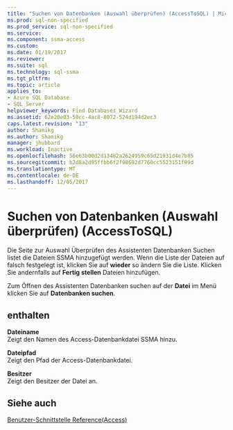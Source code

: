 ```yaml
---
title: "Suchen von Datenbanken (Auswahl überprüfen) (AccessToSQL) | Microsoft Docs"
ms.prod: sql-non-specified
ms.prod_service: sql-non-specified
ms.service: 
ms.component: ssma-access
ms.custom: 
ms.date: 01/19/2017
ms.reviewer: 
ms.suite: sql
ms.technology: sql-ssma
ms.tgt_pltfrm: 
ms.topic: article
applies_to:
- Azure SQL Database
- SQL Server
helpviewer_keywords: Find Databases Wizard
ms.assetid: 62e20e03-50cc-4ac8-8072-524d194d2ec3
caps.latest.revision: "13"
author: Shamikg
ms.author: Shamikg
manager: jhubbard
ms.workload: Inactive
ms.openlocfilehash: 56e63b00d2d13482a2624959c65d21931d4e7b85
ms.sourcegitcommit: b2d8a2d95ffbb6f2f98692d7760cc5523151f99d
ms.translationtype: MT
ms.contentlocale: de-DE
ms.lasthandoff: 12/05/2017
---
```

# <a name="find-databases-wizard-verify-selection-accesstosql"></a>Suchen von Datenbanken (Auswahl überprüfen) (AccessToSQL)
Die Seite zur Auswahl Überprüfen des Assistenten Datenbanken Suchen listet die Dateien SSMA hinzugefügt werden. Wenn die Liste der Dateien auf falsch festgelegt ist, klicken Sie auf **wieder** so ändern Sie die Liste. Klicken Sie andernfalls auf **Fertig stellen** Dateien hinzufügen.  
  
Zum Öffnen des Assistenten Datenbanken suchen auf der **Datei** im Menü klicken Sie auf **Datenbanken suchen**.  
  
## <a name="options"></a>enthalten  
**Dateiname**  
Zeigt den Namen des Access-Datenbankdatei SSMA hinzu.  
  
**Dateipfad**  
Zeigt den Pfad der Access-Datenbankdatei.  
  
**Besitzer**  
Zeigt den Besitzer der Datei an.  
  
## <a name="see-also"></a>Siehe auch  
[Benutzer-Schnittstelle Reference(Access)](http://msdn.microsoft.com/en-us/af24c303-4a41-449b-9c86-d6558a97e839)  
  
